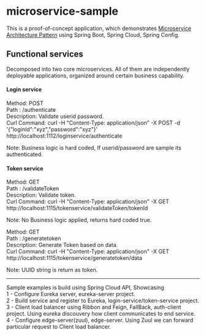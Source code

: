 # microservice-sample

This is a proof-of-concept application, which demonstrates [Microservice Architecture Pattern](http://martinfowler.com/microservices/) using Spring Boot, Spring Cloud, Spring Config.

## Functional services

Decomposed into two core microservices. All of them are independently deployable applications, organized around certain business capability.

#### Login service

Method: POST<br/>
Path : /authenticate<br/>
Description: Validate userid password.<br/>
Curl Command: curl -H "Content-Type: application/json" -X POST -d '{"loginId":"xyz","password":"xyz"}' http://localhost:1112/loginservice/authenticate<br/>

Note: Business logic is hard coded, If userid/password are sample its authenticated.

#### Token service

Method: GET<br/>
Path : /validateToken<br/>
Description: Validate token.<br/>
Curl Command: curl -H "Content-Type: application/json" -X GET  http://localhost:1115/tokenservice/validateToken/tokenId<br/>

Note: No Business logic applied, returns hard coded true.<br/>

Method: GET<br/>
Path : /generatetoken<br/>
Description: Generate Token based on data.<br/>
Curl Command: curl -H "Content-Type: application/json" -X GET  http://localhost:1115/tokenservice/generatetoken/data<br/>

Note: UUID string is return as token.<br/>

<hr/>
Sample examples is build using Spring Cloud API, Showcasing <br/>
1 - Configure Eureka server, eureka-server project.<br/>
2 - Build service and register to Eureka, login-service/token-service project.<br/>
3 - Client load balancer using Ribbon and Feign, FallBack, auth-client project. Using eureka discouvery how client communicates to end service.<br/>
4 - Configure edge-server(zuul), edge-server. Using Zuul we can forward particular request to Client load balancer.<br/>


